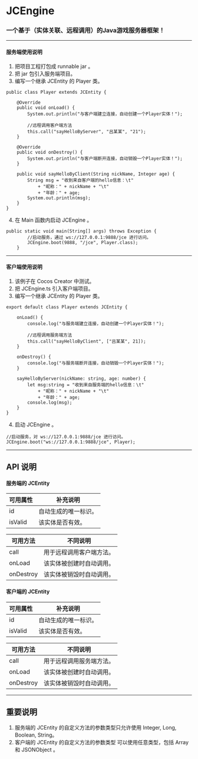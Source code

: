 # JCEngine
### 一个基于（实体关联、远程调用）的Java游戏服务器框架！

---
#### 服务端使用说明
1. 把项目工程打包成 runnable jar 。
2. 把 jar 包引入服务端项目。
3. 编写一个继承 JCEntity 的 Player 类。
```
public class Player extends JCEntity {
	
	@Override
	public void onLoad() {
		System.out.println("与客户端建立连接，自动创建一个Player实体！");
		
		//远程调用客户端方法
		this.call("sayHelloByServer", "吕某某", "21");
	}
	
	@Override
	public void onDestroy() {
		System.out.println("与客户端断开连接，自动销毁一个Player实体！");
	}
	
	public void sayHelloByClient(String nickName, Integer age) {
		String msg = "收到来自客户端的hello信息：\t"
			+ "昵称：" + nickName + "\t" 
			+ "年龄：" + age;
 		System.out.println(msg);
	}
}
```
4. 在 Main 函数内启动 JCEngine 。

```
public static void main(String[] args) throws Exception {
        //启动服务，通过 ws://127.0.0.1:9888/jce 进行访问。
        JCEngine.boot(9888, "/jce", Player.class);
    }
```

---
#### 客户端使用说明
1. 该例子在 Cocos Creator 中测试。
2. 把 JCEngine.ts 引入客户端项目。
3. 编写一个继承 JCEntity 的 Player 类。

```
export default class Player extends JCEntity {

    onLoad() {
        console.log("与服务端建立连接，自动创建一个Player实体！");

        //远程调用服务端方法
        this.call("sayHelloByClient", ["吕某某", 21]);
    }

    onDestroy() {
        console.log("与服务端断开连接，自动销毁一个Player实体！");
    }

    sayHelloByServer(nickName: string, age: number) {
		let msg:string = "收到来自服务端的hello信息：\t"
			+ "昵称：" + nickName + "\t" 
			+ "年龄：" + age;
 		console.log(msg);
	}
}
```
4. 启动 JCEngine 。

```
//启动服务，对 ws://127.0.0.1:9888/jce 进行访问。
JCEngine.boot("ws://127.0.0.1:9888/jce", Player);
```

---
## API 说明
#### 服务端的 JCEntity 

可用属性 | 补充说明
---|---
id | 自动生成的唯一标识。
isValid | 该实体是否有效。

可用方法 | 不同说明
---|---
call | 用于远程调用客户端方法。
onLoad | 该实体被创建时自动调用。
onDestroy | 该实体被销毁时自动调用。

#### 客户端的 JCEntity 

可用属性 | 补充说明
---|---
id | 自动生成的唯一标识。
isValid | 该实体是否有效。

可用方法 | 不同说明
---|---
call | 用于远程调用服务端方法。
onLoad | 该实体被创建时自动调用。
onDestroy | 该实体被销毁时自动调用。

---
## 重要说明
1. 服务端的 JCEntity 的自定义方法的参数类型只允许使用 Integer, Long, Boolean, String。
2. 客户端的 JCEntity 的自定义方法的参数类型
可以使用任意类型，包括 Array 和 JSONObject 。










